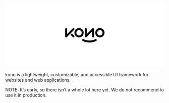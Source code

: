 ![kono](/.github/banner.png?raw=true)

kono is a lightweight, customizable, and accessible UI framework for websites and web applications.

NOTE: It’s early, so there isn’t a whole lot here yet. We do not recommend to use it in production.

